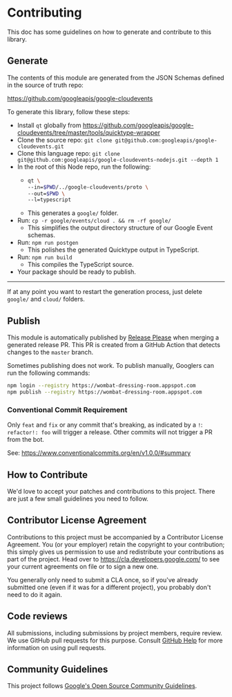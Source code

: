 # Contributing

This doc has some guidelines on how to generate and contribute to this library.

## Generate

The contents of this module are generated from the JSON Schemas defined in the source of truth repo:

https://github.com/googleapis/google-cloudevents

To generate this library, follow these steps:

- Install `qt` globally from https://github.com/googleapis/google-cloudevents/tree/master/tools/quicktype-wrapper
- Clone the source repo: `git clone git@github.com:googleapis/google-cloudevents.git`
- Clone this language repo: `git clone git@github.com:googleapis/google-cloudevents-nodejs.git --depth 1`
- In the root of this Node repo, run the following:
  - ```sh
    qt \
    --in=$PWD/../google-cloudevents/proto \
    --out=$PWD \
    --l=typescript
    ```
  - This generates a `google/` folder.
- Run: `cp -r google/events/cloud . && rm -rf google/`
  - This simplifies the output directory structure of our Google Event schemas.
- Run: `npm run postgen`
  - This polishes the generated Quicktype output in TypeScript.
- Run: `npm run build`
  - This compiles the TypeScript source.
- Your package should be ready to publish.

---

If at any point you want to restart the generation process, just delete `google/` and `cloud/` folders.

## Publish

This module is automatically published by [Release Please](https://github.com/googleapis/release-please) when merging a generated release PR.
This PR is created from a GitHub Action that detects changes to the `master` branch.

Sometimes publishing does not work. To publish manually, Googlers can run the following commands:

```sh
npm login --registry https://wombat-dressing-room.appspot.com
npm publish --registry https://wombat-dressing-room.appspot.com
```

### Conventional Commit Requirement

Only `feat` and `fix` or any commit that's breaking, as indicated by a `!`: `refactor!: foo` will trigger a release. Other commits will not trigger a PR from the bot.

See: https://www.conventionalcommits.org/en/v1.0.0/#summary

## How to Contribute

We'd love to accept your patches and contributions to this project. There are
just a few small guidelines you need to follow.

## Contributor License Agreement

Contributions to this project must be accompanied by a Contributor License
Agreement. You (or your employer) retain the copyright to your contribution;
this simply gives us permission to use and redistribute your contributions as
part of the project. Head over to <https://cla.developers.google.com/> to see
your current agreements on file or to sign a new one.

You generally only need to submit a CLA once, so if you've already submitted one
(even if it was for a different project), you probably don't need to do it
again.

## Code reviews

All submissions, including submissions by project members, require review. We
use GitHub pull requests for this purpose. Consult
[GitHub Help](https://help.github.com/articles/about-pull-requests/) for more
information on using pull requests.

## Community Guidelines

This project follows [Google's Open Source Community
Guidelines](https://opensource.google/conduct/).
